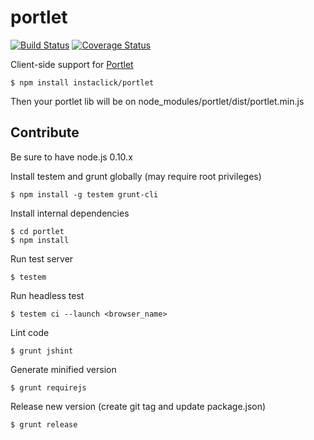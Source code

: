 portlet
=======
[![Build Status](https://api.travis-ci.org/instaclick/portlet.svg)](http://travis-ci.org/instaclick/portlet)
[![Coverage Status](http://img.shields.io/coveralls/instaclick/portlet.svg)](https://coveralls.io/r/instaclick/portlet)

Client-side support for [Portlet](http://en.wikipedia.org/wiki/Portlet)

```CLI
$ npm install instaclick/portlet
```

Then your portlet lib will be on
node_modules/portlet/dist/portlet.min.js

## Contribute

Be sure to have node.js 0.10.x

Install testem and grunt globally (may require root privileges)
```CLI
$ npm install -g testem grunt-cli
```

Install internal dependencies
```CLI
$ cd portlet
$ npm install
```

Run test server
```CLI
$ testem
```

Run headless test
```CLI
$ testem ci --launch <browser_name>
```

Lint code
```CLI
$ grunt jshint
```

Generate minified version
```CLI
$ grunt requirejs
```

Release new version (create git tag and update package.json)
```CLI
$ grunt release
```
